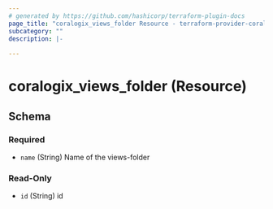 ```yaml
---
# generated by https://github.com/hashicorp/terraform-plugin-docs
page_title: "coralogix_views_folder Resource - terraform-provider-coralogix"
subcategory: ""
description: |-
  
---
```


# coralogix_views_folder (Resource)





<!-- schema generated by tfplugindocs -->
## Schema

### Required

- `name` (String) Name of the views-folder

### Read-Only

- `id` (String) id
